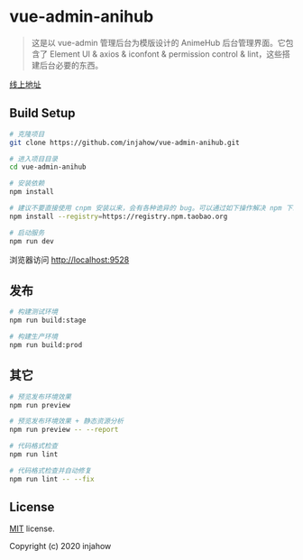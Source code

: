 # vue-admin-anihub

> 这是以 vue-admin 管理后台为模版设计的 AnimeHub 后台管理界面。它包含了 Element UI & axios & iconfont & permission control & lint，这些搭建后台必要的东西。

[线上地址](https://anihub.injahow.cn)

## Build Setup

```bash
# 克隆项目
git clone https://github.com/injahow/vue-admin-anihub.git

# 进入项目目录
cd vue-admin-anihub

# 安装依赖
npm install

# 建议不要直接使用 cnpm 安装以来，会有各种诡异的 bug。可以通过如下操作解决 npm 下载速度慢的问题
npm install --registry=https://registry.npm.taobao.org

# 启动服务
npm run dev
```

浏览器访问 [http://localhost:9528](http://localhost:9528)

## 发布

```bash
# 构建测试环境
npm run build:stage

# 构建生产环境
npm run build:prod
```

## 其它

```bash
# 预览发布环境效果
npm run preview

# 预览发布环境效果 + 静态资源分析
npm run preview -- --report

# 代码格式检查
npm run lint

# 代码格式检查并自动修复
npm run lint -- --fix
```

## License

[MIT](https://github.com/injahow/vue-admin-anihub/blob/master/LICENSE) license.

Copyright (c) 2020 injahow

